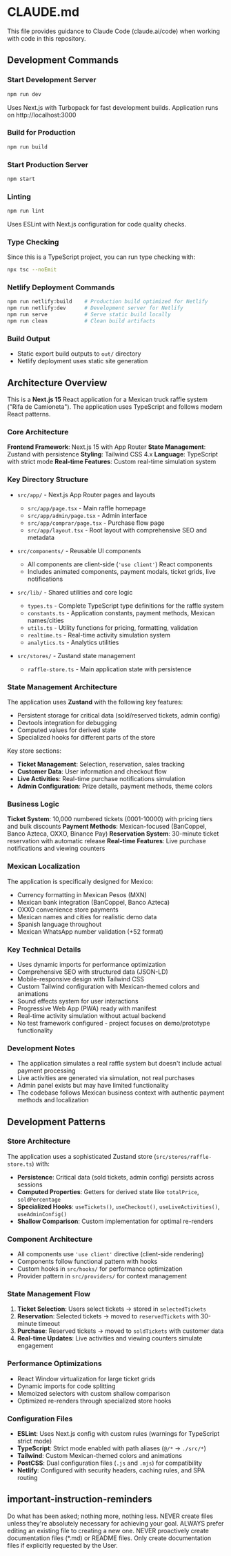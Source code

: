 # CLAUDE.md

This file provides guidance to Claude Code (claude.ai/code) when working with code in this repository.

## Development Commands

### Start Development Server
```bash
npm run dev
```
Uses Next.js with Turbopack for fast development builds. Application runs on http://localhost:3000

### Build for Production
```bash
npm run build
```

### Start Production Server
```bash
npm start
```

### Linting
```bash
npm run lint
```
Uses ESLint with Next.js configuration for code quality checks.

### Type Checking
Since this is a TypeScript project, you can run type checking with:
```bash
npx tsc --noEmit
```

### Netlify Deployment Commands
```bash
npm run netlify:build    # Production build optimized for Netlify
npm run netlify:dev      # Development server for Netlify
npm run serve            # Serve static build locally
npm run clean            # Clean build artifacts
```

### Build Output
- Static export build outputs to `out/` directory
- Netlify deployment uses static site generation

## Architecture Overview

This is a **Next.js 15** React application for a Mexican truck raffle system ("Rifa de Camioneta"). The application uses TypeScript and follows modern React patterns.

### Core Architecture

**Frontend Framework**: Next.js 15 with App Router
**State Management**: Zustand with persistence
**Styling**: Tailwind CSS 4.x
**Language**: TypeScript with strict mode
**Real-time Features**: Custom real-time simulation system

### Key Directory Structure

- `src/app/` - Next.js App Router pages and layouts
  - `src/app/page.tsx` - Main raffle homepage
  - `src/app/admin/page.tsx` - Admin interface
  - `src/app/comprar/page.tsx` - Purchase flow page
  - `src/app/layout.tsx` - Root layout with comprehensive SEO and metadata

- `src/components/` - Reusable UI components
  - All components are client-side (`'use client'`) React components
  - Includes animated components, payment modals, ticket grids, live notifications

- `src/lib/` - Shared utilities and core logic
  - `types.ts` - Complete TypeScript type definitions for the raffle system
  - `constants.ts` - Application constants, payment methods, Mexican names/cities
  - `utils.ts` - Utility functions for pricing, formatting, validation
  - `realtime.ts` - Real-time activity simulation system
  - `analytics.ts` - Analytics utilities

- `src/stores/` - Zustand state management
  - `raffle-store.ts` - Main application state with persistence

### State Management Architecture

The application uses **Zustand** with the following key features:
- Persistent storage for critical data (sold/reserved tickets, admin config)
- Devtools integration for debugging
- Computed values for derived state
- Specialized hooks for different parts of the store

Key store sections:
- **Ticket Management**: Selection, reservation, sales tracking
- **Customer Data**: User information and checkout flow
- **Live Activities**: Real-time purchase notifications simulation
- **Admin Configuration**: Prize details, payment methods, theme colors

### Business Logic

**Ticket System**: 10,000 numbered tickets (0001-10000) with pricing tiers and bulk discounts
**Payment Methods**: Mexican-focused (BanCoppel, Banco Azteca, OXXO, Binance Pay)
**Reservation System**: 30-minute ticket reservation with automatic release
**Real-time Features**: Live purchase notifications and viewing counters

### Mexican Localization

The application is specifically designed for Mexico:
- Currency formatting in Mexican Pesos (MXN)
- Mexican bank integration (BanCoppel, Banco Azteca)
- OXXO convenience store payments
- Mexican names and cities for realistic demo data
- Spanish language throughout
- Mexican WhatsApp number validation (+52 format)

### Key Technical Details

- Uses dynamic imports for performance optimization
- Comprehensive SEO with structured data (JSON-LD)
- Mobile-responsive design with Tailwind CSS
- Custom Tailwind configuration with Mexican-themed colors and animations
- Sound effects system for user interactions
- Progressive Web App (PWA) ready with manifest
- Real-time activity simulation without actual backend
- No test framework configured - project focuses on demo/prototype functionality

### Development Notes

- The application simulates a real raffle system but doesn't include actual payment processing
- Live activities are generated via simulation, not real purchases
- Admin panel exists but may have limited functionality
- The codebase follows Mexican business context with authentic payment methods and localization

## Development Patterns

### Store Architecture
The application uses a sophisticated Zustand store (`src/stores/raffle-store.ts`) with:
- **Persistence**: Critical data (sold tickets, admin config) persists across sessions
- **Computed Properties**: Getters for derived state like `totalPrice`, `soldPercentage`
- **Specialized Hooks**: `useTickets()`, `useCheckout()`, `useLiveActivities()`, `useAdminConfig()`
- **Shallow Comparison**: Custom implementation for optimal re-renders

### Component Architecture
- All components use `'use client'` directive (client-side rendering)
- Components follow functional pattern with hooks
- Custom hooks in `src/hooks/` for performance optimization
- Provider pattern in `src/providers/` for context management

### State Management Flow
1. **Ticket Selection**: Users select tickets → stored in `selectedTickets`
2. **Reservation**: Selected tickets → moved to `reservedTickets` with 30-minute timeout
3. **Purchase**: Reserved tickets → moved to `soldTickets` with customer data
4. **Real-time Updates**: Live activities and viewing counters simulate engagement

### Performance Optimizations
- React Window virtualization for large ticket grids
- Dynamic imports for code splitting
- Memoized selectors with custom shallow comparison
- Optimized re-renders through specialized store hooks

### Configuration Files
- **ESLint**: Uses Next.js config with custom rules (warnings for TypeScript strict mode)
- **TypeScript**: Strict mode enabled with path aliases (`@/*` → `./src/*`)
- **Tailwind**: Custom Mexican-themed colors and animations
- **PostCSS**: Dual configuration files (`.js` and `.mjs`) for compatibility
- **Netlify**: Configured with security headers, caching rules, and SPA routing

## important-instruction-reminders
Do what has been asked; nothing more, nothing less.
NEVER create files unless they're absolutely necessary for achieving your goal.
ALWAYS prefer editing an existing file to creating a new one.
NEVER proactively create documentation files (*.md) or README files. Only create documentation files if explicitly requested by the User.